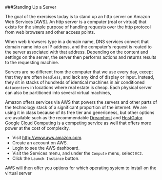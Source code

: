 ###Standing Up a Server

The goal of the exercises today is to stand up an http server on Amazon Web Services [AWS]. An http server is a computer (real or virtual) that exists for the simple purpose of handling requests over the http protocol from web browsers and other access points.

When web browsers type in a domain name, DNS services convert that domain name into an IP address, and the computer's request is routed to the server associated with that address. Depending on the content and settings on the server, the server then performs actions and returns results to the requesting machine. 

Servers are no different from the computer that we use every day, except that they are often `headless`, and lack any kind of display or input. Instead, they sit in stacks of hundreds of identical machines in air conditioned `datacenters` in locations where real estate is cheap. Each physical server can also be partitioned into several virtual machines, 

Amazon offers services via AWS that powers the servers and other parts of the technology stack of a significant proportion of the internet. We are using it in class because of its free tier and genericness, but other options are available such as the recommendable [Dreamhost](http://www.dreamhost.com) and [HostGator](http://www.hostgator.com). [Google Cloud Computing](http://www.cloud.google.com) is a competing service as well that offers more power at the cost of complexity.


- Visit http://www.aws.amazon.com.
- Create an account on AWS.
- Login to see the AWS dashboard. 
- Visit the Services menu, and under the `Compute` menu, select `EC2`.
- Click the `Launch Instance` button.

AWS will then offer you options for which operating system to install on the virtual server


